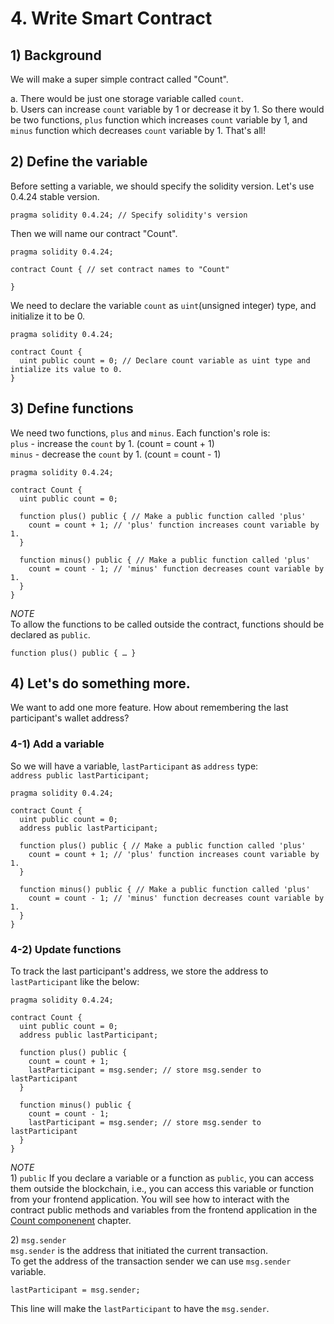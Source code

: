 # 4. Write Smart Contract

## 1\) Background

We will make a super simple contract called "Count".

a. There would be just one storage variable called `count`.  
b. Users can increase `count` variable by 1 or decrease it by 1. So there would be two functions, `plus` function which increases `count` variable by 1, and `minus` function which decreases `count` variable by 1. That's all!

## 2\) Define the variable

Before setting a variable, we should specify the solidity version. Let's use 0.4.24 stable version.

```text
pragma solidity 0.4.24; // Specify solidity's version
```

Then we will name our contract "Count".

```text
pragma solidity 0.4.24;

contract Count { // set contract names to "Count"

}
```

We need to declare the variable `count` as `uint`\(unsigned integer\) type, and initialize it to be 0.

```text
pragma solidity 0.4.24;

contract Count {
  uint public count = 0; // Declare count variable as uint type and intialize its value to 0.
}
```

## 3\) Define functions

We need two functions, `plus` and `minus`. Each function's role is:  
`plus` - increase the `count` by 1. \(count = count + 1\)  
`minus` - decrease the `count` by 1. \(count = count - 1\)

```text
pragma solidity 0.4.24;

contract Count {
  uint public count = 0;

  function plus() public { // Make a public function called 'plus'
    count = count + 1; // 'plus' function increases count variable by 1.
  }

  function minus() public { // Make a public function called 'plus'
    count = count - 1; // 'minus' function decreases count variable by 1.
  }
}
```

*NOTE*  
To allow the functions to be called outside the contract, functions should be declared as `public`.

```text
function plus() public { … }
```

## 4\) Let's do something more.

We want to add one more feature. How about remembering the last participant's wallet address?

### 4-1\) Add a variable

So we will have a variable, `lastParticipant` as `address` type:  
`address public lastParticipant;`

```text
pragma solidity 0.4.24;

contract Count {
  uint public count = 0;
  address public lastParticipant;

  function plus() public { // Make a public function called 'plus'
    count = count + 1; // 'plus' function increases count variable by 1.
  }

  function minus() public { // Make a public function called 'plus'
    count = count - 1; // 'minus' function decreases count variable by 1.
  }
}
```

### 4-2\) Update functions

To track the last participant's address, we store the address to `lastParticipant` like the below:

```text
pragma solidity 0.4.24;

contract Count {
  uint public count = 0;
  address public lastParticipant;

  function plus() public {
    count = count + 1;
    lastParticipant = msg.sender; // store msg.sender to lastParticipant
  }

  function minus() public {
    count = count - 1;
    lastParticipant = msg.sender; // store msg.sender to lastParticipant
  }
}
```

*NOTE*  
1\) `public` If you declare a variable or a function as `public`, you can access them outside the blockchain, i.e., you can access this variable or function from your frontend application. You will see how to interact with the contract public methods and variables from the frontend application in the [Count componenent](5.-frontend-code-overview/5-3.-count-component.md) chapter.

2\) `msg.sender`  
`msg.sender` is the address that initiated the current transaction.  
To get the address of the transaction sender we can use `msg.sender` variable.

```text
lastParticipant = msg.sender;
```

This line will make the `lastParticipant` to have the `msg.sender`.